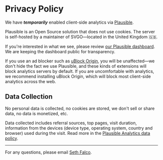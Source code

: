 # Privacy Policy

We have **_temporarily_** enabled client-side analytics via [Plausible](https://plausible.io).

Plausible is an Open Source solution that does not use cookies. The server is self-hosted by a maintainer of SVGO—located in the United Kingdom 🇬🇧.

If you're interested in what we see, please review [our Plausible dashboard](https://plausible.falco.fun/svgo.dev). We are keeping the dashboard public for transparency.

If you use an ad blocker such as [uBlock Origin](https://ublockorigin.com), you will be unaffected—we don't hide the fact we use Plausible, and these kinds of extensions will block analytics servers by default. If you are uncomfortable with analytics, we recommend installing uBlock Origin, which will block most client-side analytics across the web.

<h2>Data Collection</h2>

No personal data is collected, no cookies are stored, we don't sell or share data, no data is monetized, etc.

Data collected includes referral sources, top pages, visit duration, information from the devices (device type, operating system, country and browser) used during the visit. Read more in the [Plausible Analytics data policy](https://plausible.io/data-policy).

---

For any questions, please email [Seth Falco](mailto:seth@falco.fun).

